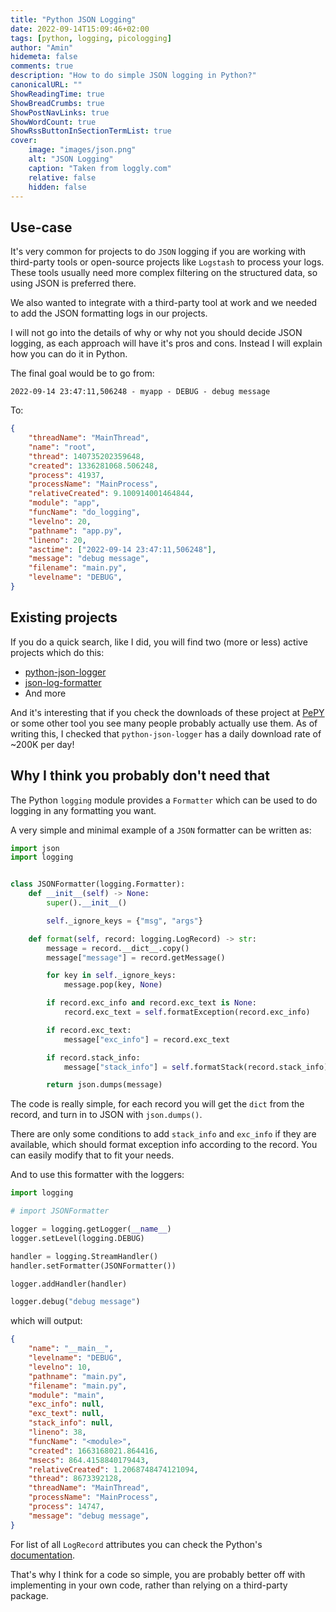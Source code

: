 ```yaml
---
title: "Python JSON Logging"
date: 2022-09-14T15:09:46+02:00
tags: [python, logging, picologging]
author: "Amin"
hidemeta: false
comments: true
description: "How to do simple JSON logging in Python?"
canonicalURL: ""
ShowReadingTime: true
ShowBreadCrumbs: true
ShowPostNavLinks: true
ShowWordCount: true
ShowRssButtonInSectionTermList: true
cover:
    image: "images/json.png"
    alt: "JSON Logging"
    caption: "Taken from loggly.com"
    relative: false
    hidden: false
---
```


## Use-case

It's very common for projects to do `JSON` logging if you are working with
third-party tools or open-source projects like `Logstash` to process your logs.
These tools usually need more complex filtering on the structured data, so using JSON is preferred there.

We also wanted to integrate with a third-party tool at work and we needed to add the JSON
formatting logs in our projects.

I will not go into the details of why or why not you should decide JSON logging,
as each approach will have it's pros and cons. Instead I will explain how you can do it in Python.

The final goal would be to go from:

```
2022-09-14 23:47:11,506248 - myapp - DEBUG - debug message
```

To:

```json
{
    "threadName": "MainThread",
    "name": "root",
    "thread": 140735202359648,
    "created": 1336281068.506248,
    "process": 41937,
    "processName": "MainProcess",
    "relativeCreated": 9.100914001464844,
    "module": "app",
    "funcName": "do_logging",
    "levelno": 20,
    "pathname": "app.py",
    "lineno": 20,
    "asctime": ["2022-09-14 23:47:11,506248"],
    "message": "debug message",
    "filename": "main.py",
    "levelname": "DEBUG",
}
```

## Existing projects

If you do a quick search, like I did, you will find two (more or less) active projects which do this:

- [python-json-logger](https://github.com/madzak/python-json-logger)
- [json-log-formatter](https://github.com/marselester/json-log-formatter)
- And more

And it's interesting that if you check the downloads of these project at [PePY](https://pepy.tech/)
or some other tool you see many people probably actually use them. As of writing this, I checked that `python-json-logger` has a daily download rate of ~200K per day!

## Why I think you probably don't need that

The Python `logging` module provides a `Formatter` which can be used
to do logging in any formatting you want.

A very simple and minimal example of a `JSON` formatter can be written as:

```python
import json
import logging


class JSONFormatter(logging.Formatter):
    def __init__(self) -> None:
        super().__init__()

        self._ignore_keys = {"msg", "args"}

    def format(self, record: logging.LogRecord) -> str:
        message = record.__dict__.copy()
        message["message"] = record.getMessage()

        for key in self._ignore_keys:
            message.pop(key, None)

        if record.exc_info and record.exc_text is None:
            record.exc_text = self.formatException(record.exc_info)

        if record.exc_text:
            message["exc_info"] = record.exc_text

        if record.stack_info:
            message["stack_info"] = self.formatStack(record.stack_info)

        return json.dumps(message)
```

The code is really simple, for each record you will get the `dict` from the record,
and turn in to JSON with `json.dumps()`.

There are only some conditions to add `stack_info` and `exc_info` if they are available,
which should format exception info according to the record. You can easily modify that to fit your needs.

And to use this formatter with the loggers:

```python
import logging

# import JSONFormatter

logger = logging.getLogger(__name__)
logger.setLevel(logging.DEBUG)

handler = logging.StreamHandler()
handler.setFormatter(JSONFormatter())

logger.addHandler(handler)

logger.debug("debug message")
```

which will output:

```json
{
    "name": "__main__",
    "levelname": "DEBUG",
    "levelno": 10,
    "pathname": "main.py",
    "filename": "main.py",
    "module": "main",
    "exc_info": null,
    "exc_text": null,
    "stack_info": null,
    "lineno": 38,
    "funcName": "<module>",
    "created": 1663168021.864416,
    "msecs": 864.4158840179443,
    "relativeCreated": 1.2068748474121094,
    "thread": 8673392128,
    "threadName": "MainThread",
    "processName": "MainProcess",
    "process": 14747,
    "message": "debug message",
}
```

For list of all `LogRecord` attributes you can check the Python's [documentation](https://docs.python.org/3/library/logging.html#logrecord-attributes).

That's why I think for a code so simple, you are probably better off with implementing in your own code,
rather than relying on a third-party package.
